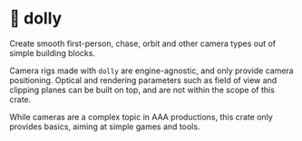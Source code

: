 # 🎥 dolly

Create smooth first-person, chase, orbit and other camera types out of simple building blocks.

Camera rigs made with `dolly` are engine-agnostic, and only provide camera positioning. Optical and rendering parameters such as field of view and clipping planes can be built on top, and are not within the scope of this crate.

While cameras are a complex topic in AAA productions, this crate only provides basics, aiming at simple games and tools.
